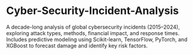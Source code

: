 # Cyber-Security-Incident-Analysis
A decade-long analysis of global cybersecurity incidents (2015–2024), exploring attack types, methods, financial impact, and response times. Includes predictive modeling using Scikit-learn, TensorFlow, PyTorch, and XGBoost to forecast damage and identify key risk factors.
